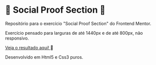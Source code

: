 # 🎫 Social Proof Section 🎫 #
Repositório para o exercício "Social Proof Section" do Frontend Mentor.

Exercício pensado para larguras de até 1440px e de até 800px, não responsivo.

<a href="https://eytorlima.github.io/social_proof-fem/" target="_blank"> Veja o resultado aqui! </a> 🔗

Desenvolvido em Html5 e Css3 puros.
